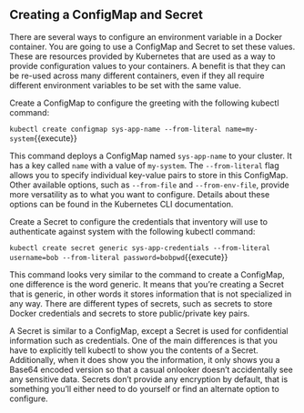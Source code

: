 ## Creating a ConfigMap and Secret

There are several ways to configure an environment variable in a Docker container. You are going to use a ConfigMap and Secret to set these values. These are resources provided by Kubernetes that are used as a way to provide configuration values to your containers. A benefit is that they can be re-used across many different containers, even if they all require different environment variables to be set with the same value.


Create a ConfigMap to configure the greeting with the following kubectl command:

`kubectl create configmap sys-app-name --from-literal name=my-system`{{execute}}

This command deploys a ConfigMap named `sys-app-name` to your cluster. It has a key called `name` with a value of `my-system`. The `--from-literal` flag allows you to specify individual key-value pairs to store in this ConfigMap. Other available options, such as `--from-file` and `--from-env-file`, provide more versatility as to what you want to configure. Details about these options can be found in the Kubernetes CLI documentation.

Create a Secret to configure the credentials that inventory will use to authenticate against system with the following kubectl command:

`kubectl create secret generic sys-app-credentials --from-literal username=bob --from-literal password=bobpwd`{{execute}}

This command looks very similar to the command to create a ConfigMap, one difference is the word generic. It means that you’re creating a Secret that is generic, in other words it stores information that is not specialized in any way. There are different types of secrets, such as secrets to store Docker credentials and secrets to store public/private key pairs.

A Secret is similar to a ConfigMap, except a Secret is used for confidential information such as credentials. One of the main differences is that you have to explicitly tell kubectl to show you the contents of a Secret. Additionally, when it does show you the information, it only shows you a Base64 encoded version so that a casual onlooker doesn’t accidentally see any sensitive data. Secrets don’t provide any encryption by default, that is something you’ll either need to do yourself or find an alternate option to configure.
